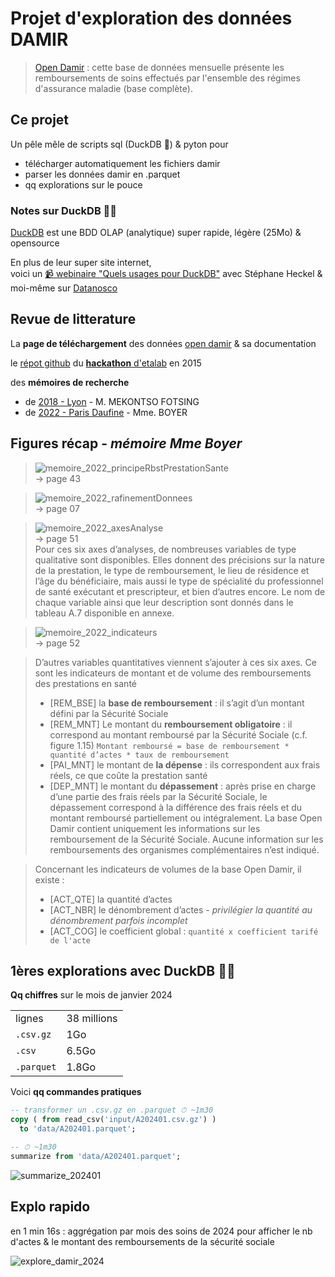 # Projet d'exploration des données DAMIR

> [Open Damir](https://www.assurance-maladie.ameli.fr/etudes-et-donnees/open-damir-depenses-sante-interregimes) : cette base de données mensuelle présente les remboursements de soins effectués par l'ensemble des régimes d'assurance maladie (base complète).

## Ce projet

Un pêle mêle de scripts sql (DuckDB 🦆) & pyton
pour
- télécharger automatiquement les fichiers damir
- parser les données damir en .parquet
- qq explorations sur le pouce


### Notes sur DuckDB 🦆🚀

[DuckDB](https://duckdb.org/) est une BDD OLAP (analytique) super rapide, légère (25Mo) & opensource

En plus de leur super site internet,<br> voici un [📹 webinaire "Quels usages pour DuckDB"](https://www.youtube.com/watch?v=pzTVUm1ifA0) avec Stéphane Heckel & moi-même sur [Datanosco](http://datanosco.com/)

## Revue de litterature

La **page de téléchargement** des données [open damir](https://www.assurance-maladie.ameli.fr/etudes-et-donnees/open-damir-depenses-sante-interregimes) & sa documentation

le [répot github](https://github.com/SGMAP-AGD/DAMIR) du [**hackathon** d'etalab](https://www.etalab.gouv.fr/retour-sur-le-premier-hackathon-donnees-de-sante/) en 2015

des **mémoires de recherche**
- de [2018 - Lyon](https://journeesiard2019.institutdesactuaires.com/docs/mem/7b49073812c2d4775d615975e6823098.pdf) - M. MEKONTSO FOTSING
- de [2022 - Paris Daufine](https://www.institutdesactuaires.com/docs/mem/6c8b6c92b28edf63fd916809f8e459e1.pdf) - Mme. BOYER

## Figures récap - *mémoire Mme Boyer*

> ![memoire_2022_principeRbstPrestationSante](./docs/memoire_2022_principeRbstPrestationSante.png)  <br>-> page 43

> ![memoire_2022_rafinementDonnees](./docs/memoire_2022_rafinementDonnees.png) <br>-> page 07

> ![memoire_2022_axesAnalyse](./docs/memoire_2022_axesAnalyse.png) <br>-> page 51<br>
> Pour ces six axes d’analyses, de nombreuses variables de type qualitative sont disponibles. Elles donnent des précisions sur la nature de la prestation, le type de remboursement, le lieu de résidence et l’âge du bénéficiaire, mais aussi le type de spécialité du professionnel de santé exécutant et prescripteur, et bien d’autres encore. Le nom de chaque variable ainsi que leur description sont donnés dans le tableau A.7 disponible en annexe.

> ![memoire_2022_indicateurs](./docs/memoire_2022_indicateurs.png) <br>-> page 52

> D’autres variables quantitatives viennent s’ajouter à ces six axes. Ce sont les indicateurs de montant et de volume des remboursements des prestations en santé
> * [REM_BSE] la **base de remboursement** : il s’agit d’un montant défini par la Sécurité Sociale
> * [REM_MNT] Le montant du **remboursement obligatoire** : il correspond au montant remboursé par la Sécurité Sociale (c.f. figure 1.15) `Montant remboursé = base de remboursement * quantité d’actes * taux de remboursement`
> * [PAI_MNT] le montant de **la dépense** : ils correspondent aux frais réels, ce que coûte la prestation santé
> * [DEP_MNT] le montant du **dépassement** : après prise en charge d’une partie des frais réels par la Sécurité Sociale, le dépassement correspond à la différence des frais réels et du montant remboursé partiellement ou intégralement. La base Open Damir contient uniquement les informations sur les remboursement de la Sécurité Sociale. Aucune information sur les remboursements des organismes complémentaires n’est indiqué.

> Concernant les indicateurs de volumes de la base Open Damir, il existe :
> * [ACT_QTE] la quantité d’actes
> * [ACT_NBR] le dénombrement d’actes - *privilégier la quantité au dénombrement parfois incomplet*
> * [ACT_COG] le coefficient global : `quantité x coefficient tarifé de l'acte`

## 1ères explorations avec DuckDB 🦆🚀

**Qq chiffres** sur le mois de janvier 2024

|    |            |
| :-- |:-- |
|lignes| 38 millions |
|`.csv.gz`| 1Go |
|`.csv`| 6.5Go |
|`.parquet`| 1.8Go |

Voici **qq commandes pratiques**

```sql
-- transformer un .csv.gz en .parquet ⏱ ~1m30
copy ( from read_csv('input/A202401.csv.gz') )
  to 'data/A202401.parquet';

-- ⏱ ~1m30
summarize from 'data/A202401.parquet';
```

![summarize_202401](docs/summarize_202401.png)

## Explo rapido

en 1 min 16s : aggrégation par mois des soins de 2024 pour afficher le nb d'actes & le montant des remboursements de la sécurité sociale

![explore_damir_2024](./docs\explore_damir_2024.png)

